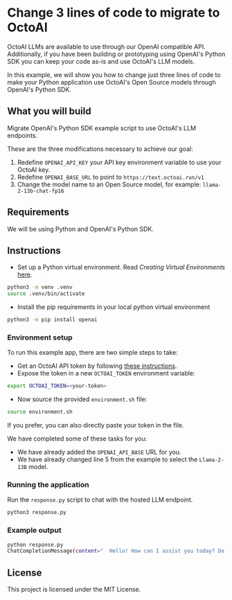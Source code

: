 # Change 3 lines of code to migrate to OctoAI

OctoAI LLMs are available to use through our OpenAI compatible API. Additionally, if you have been building or prototyping using OpenAI's Python SDK you can keep your code as-is and use OctoAI's LLM models.

In this example, we will show you how to change just three lines of code to make your Python application use OctoAI's Open Source models through OpenAI's Python SDK.


## What you will build
Migrate OpenAI's Python SDK example script to use OctoAI's LLM endpoints.

These are the three modifications necessary to achieve our goal:
1. Redefine `OPENAI_API_KEY` your API key environment variable to use your OctoAI key.
2. Redefine `OPENAI_BASE_URL` to point to `https://text.octoai.run/v1`
3. Change the model name to an Open Source model, for example: `llama-2-13b-chat-fp16`


## Requirements
We will be using Python and OpenAI's Python SDK.

## Instructions

- Set up a Python virtual environment. Read _Creating Virtual Environments_ [here](https://docs.python.org/3/library/venv.html).

```bash
python3 -m venv .venv
source .venv/bin/activate
```

- Install the pip requirements in your local python virtual environment

```bash
python3 -m pip install openai
```

### Environment setup

To run this example app, there are two simple steps to take:

- Get an OctoAI API token by following [these instructions](https://octo.ai/docs/getting-started/how-to-create-octoai-api-token/).
- Expose the token in a new `OCTOAI_TOKEN` environment variable:

```bash
export OCTOAI_TOKEN=<your-token>
```
- Now source the provided `environment.sh` file:
```bash
source environment.sh
```

If you prefer, you can also directly paste your token in the file.

We have completed some of these tasks for you:
* We have already added the `OPENAI_API_BASE` URL for you.
* We have already changed line 5 from the example to select the `Llama-2-13B` model.

### Running the application

Run the `response.py` script to chat with the hosted LLM endpoint.
```bash
python3 response.py
```

### Example output
```bash
python response.py 
ChatCompletionMessage(content="  Hello! How can I assist you today? Do you have any questions or tasks you'd like help with? Please let me know and I'll do my best to assist you.", role='assistant', function_call=None, tool_calls=None)
```


## License

This project is licensed under the MIT License.

